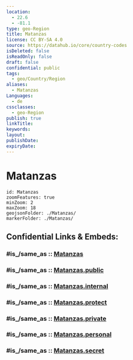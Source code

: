 ```yaml
---
location:
  - 22.6
  - -81.1
type: geo-Region
title: Matanzas
license: CC BY-SA 4.0
source: https://datahub.io/core/country-codes
isDeleted: false
isReadOnly: false
draft: false
confidential: public
tags:
  - geo/Country/Region
aliases:
  - Matanzas
Languages:
  - de
cssclasses:
  - geo-Region
publish: true
linkTitle:
keywords:
layout:
publishDate:
expiryDate:
---
```


# Matanzas

```leaflet
id: Matanzas
zoomFeatures: true 
minZoom: 2 
maxZoom: 18
geojsonFolder: ./Matanzas/
markerFolder: ./Matanzas/
```


## Confidential Links & Embeds: 

### #is_/same_as :: [Matanzas](/_Standards/Earth/Continent/America~Caribbean/Cuba/provinces~Cuba/Matanzas.md) 

### #is_/same_as :: [Matanzas.public](/_public/Earth/Continent/America~Caribbean/Cuba/provinces~Cuba/Matanzas.public.md) 

### #is_/same_as :: [Matanzas.internal](/_internal/Earth/Continent/America~Caribbean/Cuba/provinces~Cuba/Matanzas.internal.md) 

### #is_/same_as :: [Matanzas.protect](/_protect/Earth/Continent/America~Caribbean/Cuba/provinces~Cuba/Matanzas.protect.md) 

### #is_/same_as :: [Matanzas.private](/_private/Earth/Continent/America~Caribbean/Cuba/provinces~Cuba/Matanzas.private.md) 

### #is_/same_as :: [Matanzas.personal](/_personal/Earth/Continent/America~Caribbean/Cuba/provinces~Cuba/Matanzas.personal.md) 

### #is_/same_as :: [Matanzas.secret](/_secret/Earth/Continent/America~Caribbean/Cuba/provinces~Cuba/Matanzas.secret.md)

